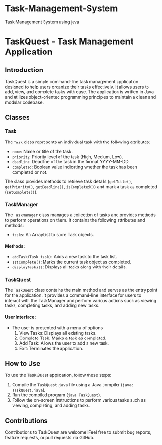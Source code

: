 
# Task-Management-System
Task Management System using java
# TaskQuest - Task Management Application

## Introduction
TaskQuest is a simple command-line task management application designed to help users organize their tasks effectively. It allows users to add, view, and complete tasks with ease. The application is written in Java and utilizes object-oriented programming principles to maintain a clean and modular codebase.

## Classes

### Task
The `Task` class represents an individual task with the following attributes:
- `name`: Name or title of the task.
- `priority`: Priority level of the task (High, Medium, Low).
- `deadline`: Deadline of the task in the format YYYY-MM-DD.
- `completed`: Boolean value indicating whether the task has been completed or not.

The class provides methods to retrieve task details (`getTitle()`, `getPriority()`, `getDeadline()`, `isCompleted()`) and mark a task as completed (`setComplete()`).

### TaskManager
The `TaskManager` class manages a collection of tasks and provides methods to perform operations on them. It contains the following attributes and methods:
- `tasks`: An ArrayList to store Task objects.

#### Methods:
- `addTask(Task task)`: Adds a new task to the task list.
- `setComplete()`: Marks the current task object as completed.
- `displayTasks()`: Displays all tasks along with their details.

### TaskQuest
The `TaskQuest` class contains the main method and serves as the entry point for the application. It provides a command-line interface for users to interact with the TaskManager and perform various actions such as viewing tasks, completing tasks, and adding new tasks.

#### User Interface:
- The user is presented with a menu of options:
    1. View Tasks: Displays all existing tasks.
    2. Complete Task: Marks a task as completed.
    3. Add Task: Allows the user to add a new task.
    4. Exit: Terminates the application.

## How to Use
To use the TaskQuest application, follow these steps:
1. Compile the `TaskQuest.java` file using a Java compiler (`javac TaskQuest.java`).
2. Run the compiled program (`java TaskQuest`).
3. Follow the on-screen instructions to perform various tasks such as viewing, completing, and adding tasks.

## Contributions
Contributions to TaskQuest are welcome! Feel free to submit bug reports, feature requests, or pull requests via GitHub.
